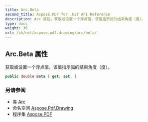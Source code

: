 ```yaml
---
title: Arc.Beta
second_title: Aspose.PDF for .NET API Reference
description: Arc 属性。获取或设置一个浮点值，该值指示弧的结束角度（度）。
type: docs
weight: 30
url: /zh/net/aspose.pdf.drawing/arc/beta/
---
```

## Arc.Beta 属性

获取或设置一个浮点值，该值指示弧的结束角度（度）。

```csharp
public double Beta { get; set; }
```

### 另请参阅

* 类 [Arc](../)
* 命名空间 [Aspose.Pdf.Drawing](../../../aspose.pdf.drawing/)
* 程序集 [Aspose.PDF](../../../)